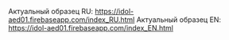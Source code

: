 Актуальный образец RU: https://idol-aed01.firebaseapp.com/index_RU.html
Актуальный образец EN: https://idol-aed01.firebaseapp.com/index_EN.html
